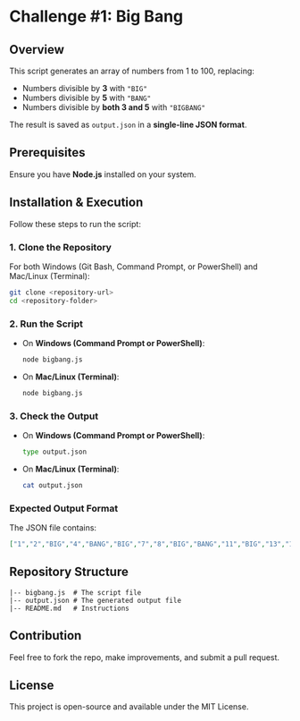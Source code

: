 # Challenge #1: Big Bang

## Overview
This script generates an array of numbers from 1 to 100, replacing:
- Numbers divisible by **3** with `"BIG"`
- Numbers divisible by **5** with `"BANG"`
- Numbers divisible by **both 3 and 5** with `"BIGBANG"`

The result is saved as `output.json` in a **single-line JSON format**.

## Prerequisites
Ensure you have **Node.js** installed on your system.

## Installation & Execution
Follow these steps to run the script:

### 1. Clone the Repository
For both Windows (Git Bash, Command Prompt, or PowerShell) and Mac/Linux (Terminal):
```sh
git clone <repository-url>
cd <repository-folder>
```

### 2. Run the Script
- On **Windows (Command Prompt or PowerShell)**:
  ```sh
  node bigbang.js
  ```

- On **Mac/Linux (Terminal)**:
  ```sh
  node bigbang.js
  ```

### 3. Check the Output
- On **Windows (Command Prompt or PowerShell)**:
  ```sh
  type output.json
  ```
- On **Mac/Linux (Terminal)**:
  ```sh
  cat output.json
  ```

### Expected Output Format
The JSON file contains:
```json
["1","2","BIG","4","BANG","BIG","7","8","BIG","BANG","11","BIG","13","14","BIGBANG",...,"100"]
```

## Repository Structure
```
|-- bigbang.js  # The script file
|-- output.json # The generated output file
|-- README.md   # Instructions
```

## Contribution
Feel free to fork the repo, make improvements, and submit a pull request.

## License
This project is open-source and available under the MIT License.

